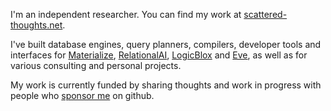 I'm an independent researcher. You can find my work at [scattered-thoughts.net](https://scattered-thoughts.net).

I've built database engines, query planners, compilers, developer tools and interfaces for [Materialize](https://materialize.com/), [RelationalAI](https://www.relational.ai/), [LogicBlox](https://developer.logicblox.com/technology/) and [Eve](http://witheve.com/), as well as for various consulting and personal projects.

My work is currently funded by sharing thoughts and work in progress with people who [sponsor me](https://github.com/sponsors/jamii) on github.
